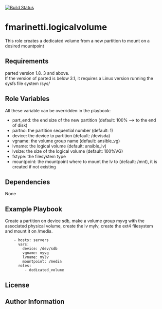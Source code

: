 [![Build Status](https://travis-ci.com/fabiomarinetti/fmarinetti.logicalvolume.svg?branch=master)](https://travis-ci.com/fabiomarinetti/fmarinetti.logicalvolume)

fmarinetti.logicalvolume
=========

This role creates a dedicated volume from a new partition to mount on a desired mountpoint

Requirements
------------

parted version 1.8. 3 and above.  
If the version of parted is below 3.1, it requires a Linux version running the sysfs file system /sys/

Role Variables
--------------

All these variable can be overridden in the playbook:

- part_end: the end size of the new partition (default: 100% --> to the end of disk)  
- partno: the partition sequential number (default: 1)
- device: the device to partition (default: /dev/sda)
- vgname: the volume group name (default: ansible_vg)
- lvname: the logical volume (default: ansible_lv)
- lvsize: the size of the logical volume (default: 100%VG)
- fstype: the filesystem type
- mountpoint: the mountpoint where to mount the lv to (default: /mnt), it is created if not existing

Dependencies
------------

None

Example Playbook
----------------

Create a partition on device sdb, make a volume group myvg with the associated physical volume, create the lv mylv, create the ext4 filesystem and mount it on /media. 
```
    - hosts: servers
      vars:
        device: /dev/sdb
        vgname: myvg
        lvname: mylv
        mountpoint: /media
      roles:
         - dedicated_volume
```
License
-------


Author Information
------------------

